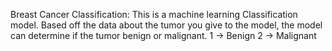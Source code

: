 Breast Cancer Classification:
This is a machine learning Classification model. Based off the data about the tumor you give to the model, the model can determine if the tumor benign or malignant. 1 -> Benign 2 -> Malignant
